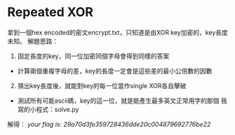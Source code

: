 # Repeated XOR
拿到一個hex encoded的密文encrypt.txt，只知道是由XOR key加密的，key長度未知。
解題思路：
 1. 固定長度的key，同一位加密同個字母會得到同樣的答案
  * 計算兩個重複字母的差，key的長度一定會是這些差的最小公倍數的因數
 2. 猜出key長度後，就能對key的每一位當作single XOR各自擊破
  * 測試所有可能ascii碼，key的這一位，就是能產生最多英文正常用字的那個
  我寫的小程式：solve.py

解得： *your flag is: 29a70d3fe359728436dde20c004879692776be22*
